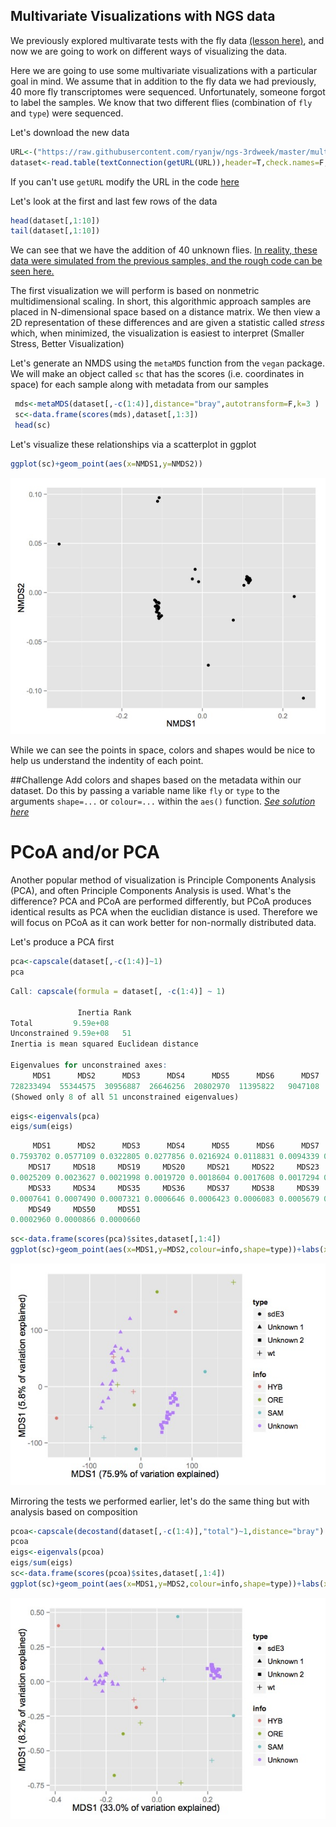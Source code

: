 ## Multivariate Visualizations with NGS data

We previously explored multivarate tests with the fly data [(lesson here)](https://github.com/ryanjw/ngs-3rdweek/blob/master/multivariate-tests/tests.md), and now we are going to work on different ways of visualizing the data. 

Here we are going to use some multivariate visualizations with a particular goal in mind.  We assume that in addition to the fly data we had previously, 40 more fly transcriptomes were sequenced.  Unfortunately, someone forgot to label the samples.  We know that two different flies (combination of `fly` and `type`) were sequenced.  

Let's download the new data
```R
URL<-("https://raw.githubusercontent.com/ryanjw/ngs-3rdweek/master/multivariate-viz/fly_data_with_unknowns.txt")
dataset<-read.table(textConnection(getURL(URL)),header=T,check.names=F,sep="\t")
```
If you can't use `getURL` modify the URL in the code [here](https://github.com/ryanjw/ngs-3rdweek/blob/master/multivariate-tests/alternative-download.md)

Let's look at the first and last few rows of the data

```R
head(dataset[,1:10])
tail(dataset[,1:10])
```

We can see that we have the addition of 40 unknown flies.  [In reality, these data were simulated from the previous samples, and the rough code can be seen here.](https://github.com/ryanjw/ngs-3rdweek/blob/master/multivariate-viz/data-sim.md)

The first visualization we will perform is based on nonmetric multidimensional scaling.  In short, this algorithmic approach samples are placed in N-dimensional space based on a distance matrix.  We then view a 2D representation of these differences and are given a statistic called *stress* which, when minimized, the visualization is easiest to interpret (Smaller Stress, Better Visualization)

Let's generate an NMDS using the `metaMDS` function from the `vegan` package.  We will make an object called `sc` that has the scores (i.e. coordinates in space) for each sample along with metadata from our samples
```R
 mds<-metaMDS(dataset[,-c(1:4)],distance="bray",autotransform=F,k=3 )
 sc<-data.frame(scores(mds),dataset[,1:3])
 head(sc)
 ```

 Let's visualize these relationships via a scatterplot in ggplot
 ```R
 ggplot(sc)+geom_point(aes(x=NMDS1,y=NMDS2))
 ```
 ![alt text](https://raw.githubusercontent.com/ryanjw/ngs-3rdweek/master/multivariate-viz/plain-nmds.jpg)

 While we can see the points in space, colors and shapes would be nice to help us understand the indentity of each point.

 ##Challenge
 Add colors and shapes based on the metadata within our dataset.  Do this by passing a variable name like `fly` or `type` to the arguments `shape=...` or `colour=...` within the `aes()` function. [*See solution here*](https://github.com/ryanjw/ngs-3rdweek/blob/master/multivariate-viz/nmds-soln.md)

 # PCoA and/or PCA

 Another popular method of visualization is Principle Components Analysis (PCA), and often Principle Components Analysis is used.  What's the difference?  PCA and PCoA are performed differently, but PCoA produces identical results as PCA when the euclidian distance is used.  Therefore we will focus on PCoA as it can work better for non-normally distributed data. 

 Let's produce a PCA first
 ```R
pca<-capscale(dataset[,-c(1:4)]~1)
pca
```
```R
Call: capscale(formula = dataset[, -c(1:4)] ~ 1)

               Inertia Rank
Total         9.59e+08     
Unconstrained 9.59e+08   51
Inertia is mean squared Euclidean distance 

Eigenvalues for unconstrained axes:
     MDS1      MDS2      MDS3      MDS4      MDS5      MDS6      MDS7      MDS8 
728233494  55344575  30956887  26646256  20802970  11395822   9047108   8339889 
(Showed only 8 of all 51 unconstrained eigenvalues)
```
```R
eigs<-eigenvals(pca)
eigs/sum(eigs)
```
```R
     MDS1      MDS2      MDS3      MDS4      MDS5      MDS6      MDS7      MDS8      MDS9     MDS10     MDS11     MDS12     MDS13     MDS14     MDS15     MDS16 
0.7593702 0.0577109 0.0322805 0.0277856 0.0216924 0.0118831 0.0094339 0.0086965 0.0073555 0.0068737 0.0055017 0.0043177 0.0038954 0.0038647 0.0029479 0.0029354 
    MDS17     MDS18     MDS19     MDS20     MDS21     MDS22     MDS23     MDS24     MDS25     MDS26     MDS27     MDS28     MDS29     MDS30     MDS31     MDS32 
0.0025209 0.0023627 0.0021998 0.0019720 0.0018604 0.0017608 0.0017294 0.0014893 0.0013986 0.0012682 0.0011862 0.0010923 0.0010440 0.0009666 0.0008388 0.0007844 
    MDS33     MDS34     MDS35     MDS36     MDS37     MDS38     MDS39     MDS40     MDS41     MDS42     MDS43     MDS44     MDS45     MDS46     MDS47     MDS48 
0.0007641 0.0007490 0.0007321 0.0006646 0.0006423 0.0006083 0.0005679 0.0005434 0.0004940 0.0004746 0.0004725 0.0004220 0.0003919 0.0003593 0.0003352 0.0003105 
    MDS49     MDS50     MDS51 
0.0002960 0.0000866 0.0000660 
```
```R
sc<-data.frame(scores(pca)$sites,dataset[,1:4])
ggplot(sc)+geom_point(aes(x=MDS1,y=MDS2,colour=info,shape=type))+labs(x="MDS1 (75.9% of variation explained)",y="MDS1 (5.8% of variation explained)")
```
![alt text](https://github.com/ryanjw/ngs-3rdweek/raw/master/multivariate-viz/pca.jpg) 

Mirroring the tests we performed earlier, let's do the same thing but with analysis based on composition
```R  
pcoa<-capscale(decostand(dataset[,-c(1:4)],"total")~1,distance="bray")
pcoa
eigs<-eigenvals(pcoa)
eigs/sum(eigs)
sc<-data.frame(scores(pcoa)$sites,dataset[,1:4])
ggplot(sc)+geom_point(aes(x=MDS1,y=MDS2,colour=info,shape=type))+labs(x="MDS1 (33.0% of variation explained)",y="MDS1 (8.2% of variation explained)")
```
![alt text](https://raw.githubusercontent.com/ryanjw/ngs-3rdweek/master/multivariate-viz/pcoa.jpg)